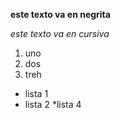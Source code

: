 **este texto va en negrita**

*este texto va en cursiva*

1. uno
2. dos
3. treh

* lista 1
* lista 2
  *lista 4
